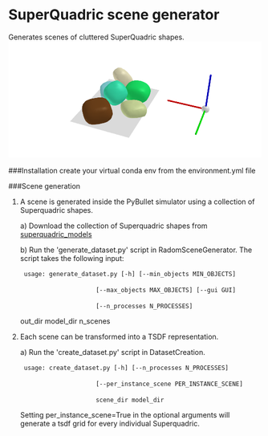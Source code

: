 # SuperQuadric scene generator
Generates scenes of cluttered SuperQuadric shapes. 
![title](example_image.png)


###Installation
create your virtual conda env from the environment.yml file

###Scene generation
1) A scene is generated inside the PyBullet simulator using a collection of Superquadric shapes.
    
    a) Download the collection of Superquadric shapes from [superquadric_models](https://drive.google.com/file/d/1CMJca_4V_87AYjjEEtqXF05GimTHNqJZ/view?usp=sharing)
    
    b) Run the 'generate_dataset.py' script in RadomSceneGenerator. The script takes the following input:
       
        usage: generate_dataset.py [-h] [--min_objects MIN_OBJECTS]
                           
                            [--max_objects MAX_OBJECTS] [--gui GUI]
                          
                            [--n_processes N_PROCESSES]
                           
    out_dir model_dir n_scenes

2) Each scene can be transformed into a TSDF representation. 

    a) Run the 'create_dataset.py' script in DatasetCreation. 
   
        usage: create_dataset.py [-h] [--n_processes N_PROCESSES]
                         
                            [--per_instance_scene PER_INSTANCE_SCENE]
                            
                            scene_dir model_dir
    Setting per_instance_scene=True 
    in the optional arguments will generate a tsdf grid for every individual Superquadric.

